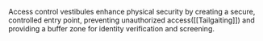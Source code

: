 Access control vestibules enhance physical security by creating a secure, controlled entry point, preventing unauthorized access([[Tailgaiting]]) and providing a buffer zone for identity verification and screening.